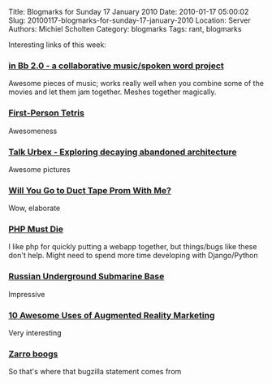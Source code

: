 Title: Blogmarks for Sunday 17 January 2010
Date: 2010-01-17 05:00:02
Slug: 20100117-blogmarks-for-sunday-17-january-2010
Location: Server
Authors: Michiel Scholten
Category: blogmarks
Tags: rant, blogmarks

<p>Interesting links of this week:</p>
<h3><a href="http://www.inbflat.net/">in Bb 2.0 - a collaborative music/spoken word project</a></h3>
<p>Awesome pieces of music; works really well when you combine some of the movies and let them jam together. Meshes together magically.</p>
<h3><a href="http://www.firstpersontetris.com/">First-Person Tetris</a></h3>
<p>Awesomeness</p>
<h3><a href="http://www.talkurbex.com/">Talk Urbex - Exploring decaying abandoned architecture</a></h3>
<p>Awesome pictures</p>
<h3><a href="http://www.guidespot.com/guides/duct_tape_prom_pictures">Will You Go to Duct Tape Prom With Me?</a></h3>
<p>Wow, elaborate</p>
<h3><a href="http://www.steike.com/code/php-must-die/">PHP Must Die</a></h3>
<p>I like php for quickly putting a webapp together, but things/bugs like these don't help. Might need to spend more time developing with Django/Python</p>
<h3><a href="http://englishrussia.com/?p=1794">Russian Underground Submarine Base</a></h3>
<p>Impressive</p>
<h3><a href="http://mashable.com/2009/12/26/augmented-reality-marketing/?utm_source=feedburner">10 Awesome Uses of Augmented Reality Marketing</a></h3>
<p>Very interesting</p>
<h3><a href="http://en.allexperts.com/e/z/za/zarro_boogs.htm">Zarro boogs</a></h3>
<p>So that's where that bugzilla statement comes from</p>
